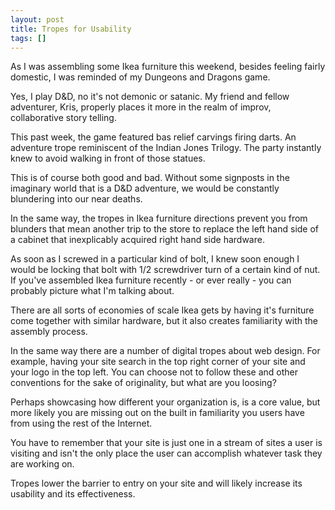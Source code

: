 ```yaml
---
layout: post
title: Tropes for Usability
tags: []
---
```


As I was assembling some Ikea furniture this weekend, besides feeling fairly domestic, I was reminded of my Dungeons and Dragons game.

Yes, I play D&D, no it's not demonic or satanic. My friend and fellow adventurer, Kris, properly places it more in the realm of improv, collaborative story telling.

This past week, the game featured bas relief carvings firing darts. An adventure trope reminiscent of the Indian Jones Trilogy. The party instantly knew to avoid walking in front of those statues.

This is of course both good and bad. Without some signposts in the imaginary world that is a D&D adventure, we would be constantly blundering into our near deaths.

In the same way, the tropes in Ikea furniture directions prevent you from blunders that mean another trip to the store to replace the left hand side of a cabinet that inexplicably acquired right hand side hardware.

As soon as I screwed in a particular kind of bolt, I knew soon enough I would be locking that bolt with 1/2 screwdriver turn of a certain kind of nut. If you've assembled Ikea furniture recently - or ever really - you can probably picture what I'm talking about.

There are all sorts of economies of scale Ikea gets by having it's furniture come together with similar hardware, but it also creates familiarity with the assembly process.

In the same way there are a number of digital tropes about web design. For example, having your site search in the top right corner of your site and your logo in the top left. You can choose not to follow these and other conventions for the sake of originality, but what are you loosing?

Perhaps showcasing how different your organization is, is a core value, but more likely you are missing out on the built in familiarity you users have from using the rest of the Internet.

You have to remember that your site is just one in a stream of sites a user is visiting and isn't the only place the user can accomplish whatever task they are working on.

Tropes lower the barrier to entry on your site and will likely increase its usability and its effectiveness.

